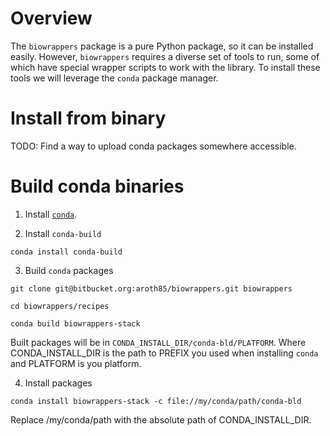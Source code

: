 # Overview

The `biowrappers` package is a pure Python package, so it can be installed easily.
However, `biowrappers` requires a diverse set of tools to run, some of which have special wrapper scripts to work with the library.
To install these tools we will leverage the `conda` package manager.

# Install from binary

TODO: Find a way to upload conda packages somewhere accessible.

# Build conda binaries

1. Install [`conda`](http://conda.pydata.org/miniconda.html).

2. Install `conda-build`

```
conda install conda-build
```

3. Build `conda` packages

```
git clone git@bitbucket.org:aroth85/biowrappers.git biowrappers

cd biowrappers/recipes

conda build biowrappers-stack
```

Built packages will be in `CONDA_INSTALL_DIR/conda-bld/PLATFORM`. 
Where CONDA_INSTALL_DIR is the path to PREFIX you used when installing `conda` and PLATFORM is you platform.

4. Install packages

```
conda install biowrappers-stack -c file://my/conda/path/conda-bld
```

Replace /my/conda/path with the absolute path of CONDA_INSTALL_DIR.